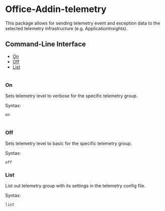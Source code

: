 # Office-Addin-telemetry
This package allows for sending telemetry event and exception data to the selected telemetry infrastructure (e.g. ApplicationInsights).


## Command-Line Interface
* [On](#On)
* [Off](#Off)
* [List](#List)

#

### On
Sets telemetry level to verbose for the specific telemetry group.

Syntax:

`on`

#

### Off
Sets telemetry level to basic for the specific telemetry group.

Syntax:

`off`


### List
List out telemetry group with its settings in the telemetry config file.

Syntax:

`list`
